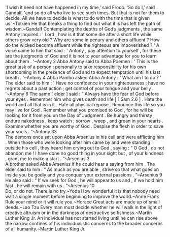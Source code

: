 'I wish it need not have happened in my time,' said Frodo. 'So do I,' said Gandalf, 'and so do all who live to see such times. But that is not for them to decide. All we have to decide is what to do with the time that is given us.'~Tolkien
He that breaks a thing to find out what it is has left the path of wisdom.~Gandalf
Contemplating the depths of God’s judgments , the same Antony inquired : ' Lord , how is it that some die after a short life while others grow very old ? Why are some in penury and others affluent ? How do the wicked become affluent while the righteous are impoverished ? ' A voice came to him that said : ' Antony , pay attention to yourself , for these are the judgments of God and it is not to your advantage for you to learn about them . '~Antony 2 
Abba Antony said to Abba Poemen : ' This is the great task of a person : personally to take responsibility for his own shortcoming in the presence of God and to expect temptation until his last breath . '~Antony 4 
Abba Pambo asked Abba Antony : ' What am I to do ? ' The elder said to him : ' Have no confidence in your righteousness ; have no regrets about a past action ; get control of your tongue and your belly . '~Antony 6 
The same [ elder ] said : “ Always have the fear of God before your eyes . Remember him who gives death and life [ 1 Sam 2.6 ] . Hate the world and all that is in it . Hate all physical repose . Renounce this life so you may live for God . Remember what you promised to God , for he will be looking for it from you on the Day of Judgment . Be hungry and thirsty , endure nakedness , keep watch ; sorrow , weep , and groan in your hearts . Examine whether you are worthy of God . Despise the flesh in order to save your souls . ”~Antony 33  
The demons once set upon Abba Arsenius in his cell and were afflicting him . When those who were looking after him came by and were standing outside his cell , they heard him crying out to God , saying : “ O God , do not abandon me ! I have done no good thing in your sight but , of your kindness , grant me to make a start . ”~Arsenius 3  
A brother asked Abba Arsenius if he could hear a saying from him . The elder said to him : “ As much as you are able , strive so that what goes on inside you be godly and you conquer your external passions . ”~Arsenius 9  
He also said : “ If we seek for God , he will appear to us and , if we hold him fast , he will remain with us . ”~Arsenius 10  
Do, or do not. There is no try.~Yoda
How wonderful it is that nobody need wait a single moment before beginning to improve the world.~Anne Frank
Rule your mind or it will rule you.~Horace
Great acts are made up of small deeds.~Lao Tzu
Every man must decide whether he will walk in the light of creative altruism or in the darkness of destructive selfishness.~Martin Luther King Jr.
An individual has not started living until he can rise above the narrow confines of his individualistic concerns to the broader concerns of all humanity.~Martin Luther King Jr.